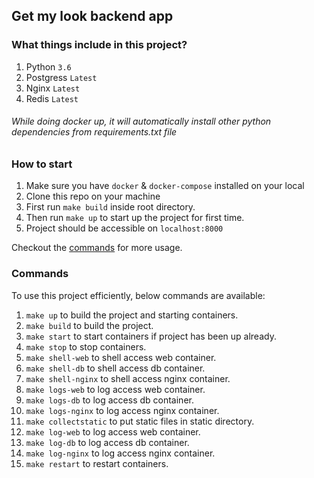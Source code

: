 ## Get my look backend app

### What things include in this project?
1. Python `3.6`
2. Postgress `Latest`
3. Nginx `Latest`
4. Redis `Latest`

###### While doing docker up, it will automatically install other python dependencies from requirements.txt file

### How to start
1. Make sure you have `docker` & `docker-compose` installed on your local
2. Clone this repo on your machine
3. First run `make build` inside root directory.
4. Then run `make up` to start up the project for first time.
5. Project should be accessible on `localhost:8000`

Checkout the [commands](#commands) for more usage.


### Commands
To use this project efficiently, below commands are available:

1. `make up` to build the project and starting containers.
2. `make build` to build the project.
3. `make start` to start containers if project has been up already.
4. `make stop` to stop containers.
5. `make shell-web` to shell access web container.
6. `make shell-db` to shell access db container.
7. `make shell-nginx` to shell access nginx container.
8. `make logs-web` to log access web container.
9. `make logs-db` to log access db container.
10. `make logs-nginx` to log access nginx container.
11. `make collectstatic` to put static files in static directory.
12. `make log-web` to log access web container.
13. `make log-db` to log access db container.
14. `make log-nginx` to log access nginx container.
14. `make restart` to restart containers.

